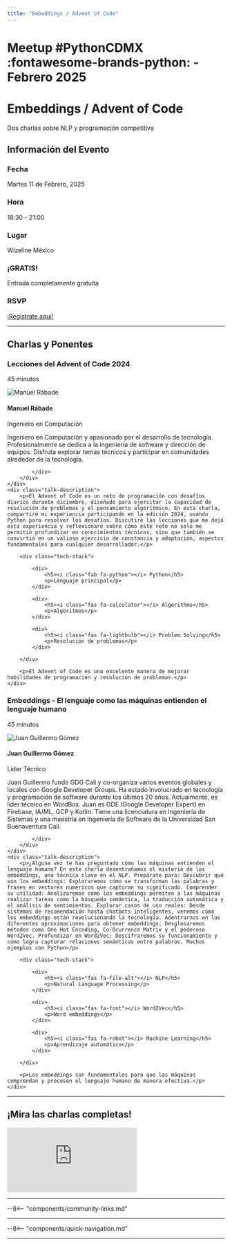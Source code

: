 ```yaml
---
title: "Embeddings / Advent of Code"
---
```


# Meetup #PythonCDMX :fontawesome-brands-python: - Febrero 2025

<div class="meetup-hero">
    <h1>Embeddings / Advent of Code</h1>
    <p class="meetup-subtitle">Dos charlas sobre NLP y programación competitiva</p>
</div>

## Información del Evento

<div class="event-details">
    <div class="detail-card date-card">
        <h3><i class="fas fa-calendar-alt"></i> Fecha</h3>
        <p>Martes 11 de Febrero, 2025</p>
    </div>
    <div class="detail-card time-card">
        <h3><i class="fas fa-clock"></i> Hora</h3>
        <p>18:30 - 21:00</p>
    </div>
    <div class="detail-card location-card">
        <h3><i class="fas fa-map-marker-alt"></i> Lugar</h3>
        <p>Wizeline México</p>
    </div>
    <div class="detail-card free-card">
        <h3><i class="fas fa-gift"></i> ¡GRATIS!</h3>
        <p>Entrada completamente gratuita</p>
    </div>
    <div class="detail-card rsvp-card">
        <h3><i class="fas fa-ticket-alt"></i> RSVP</h3>
        <p><a href="https://www.meetup.com/python-mexico/">¡Regístrate aquí!</a></p>
    </div>
</div>

---

## Charlas y Ponentes

<div class="talk-section">
    <div class="talk-header">
        <h3><i class="fas fa-rocket"></i> Lecciones del Advent of Code 2024</h3>
        <p><i class="fas fa-stopwatch"></i> 45 minutos</p>
    </div>
    <div class="speaker-section">
        <div class="speaker-photo">
            <img src="/images/ponentes/202502-PythonCDMX-manuel-rabade.jpg" alt="Manuel Rábade">
        </div>
        <div class="speaker-info">
            <h4>Manuel Rábade</h4>
            <p>Ingeniero en Computación</p>
            <p>Ingeniero en Computación y apasionado por el desarrollo de tecnología. Profesionalmente se dedica a la ingeniería de software y dirección de equipos. Disfruta explorar temas técnicos y participar en comunidades alrededor de la tecnología.</p>
            <div class="speaker-links">

            </div>
        </div>
    </div>
    <div class="talk-description">
        <p>El Advent of Code es un reto de programación con desafíos diarios durante diciembre, diseñado para ejercitar la capacidad de resolución de problemas y el pensamiento algorítmico. En esta charla, compartiré mi experiencia participando en la edición 2024, usando Python para resolver los desafíos. Discutiré las lecciones que me dejó esta experiencia y reflexionaré sobre cómo este reto no solo me permitió profundizar en conocimientos técnicos, sino que también se convirtió en un valioso ejercicio de constancia y adaptación, aspectos fundamentales para cualquier desarrollador.</p>

        <div class="tech-stack">

            <div>
                <h5><i class="fab fa-python"></i> Python</h5>
                <p>Lenguaje principal</p>
            </div>

            <div>
                <h5><i class="fas fa-calculator"></i> Algorithms</h5>
                <p>Algoritmos</p>
            </div>

            <div>
                <h5><i class="fas fa-lightbulb"></i> Problem Solving</h5>
                <p>Resolución de problemas</p>
            </div>

        </div>

        <p>El Advent of Code es una excelente manera de mejorar habilidades de programación y resolución de problemas.</p>
    </div>
</div>

<div class="talk-section">
    <div class="talk-header">
        <h3><i class="fas fa-rocket"></i> Embeddings - El lenguaje como las máquinas entienden el lenguaje humano</h3>
        <p><i class="fas fa-stopwatch"></i> 45 minutos</p>
    </div>
    <div class="speaker-section">
        <div class="speaker-photo">
            <img src="/../../images/ponentes/202502-PythonCDMX-juan-gomez.jpg" alt="Juan Guillermo Gómez">
        </div>
        <div class="speaker-info">
            <h4>Juan Guillermo Gómez</h4>
            <p>Líder Técnico</p>
            <p>Juan Guillermo fundó GDG Cali y co-organiza varios eventos globales y locales con Google Developer Groups. Ha estado involucrado en tecnología y programación de software durante los últimos 20 años. Actualmente, es líder técnico en WordBox. Juan es GDE (Google Developer Expert) en Firebase, IA/ML, GCP y Kotlin. Tiene una licenciatura en Ingeniería de Sistemas y una maestría en Ingeniería de Software de la Universidad San Buenaventura Cali.</p>
            <div class="speaker-links">

            </div>
        </div>
    </div>
    <div class="talk-description">
        <p>¿Alguna vez te has preguntado cómo las máquinas entienden el lenguaje humano? En este charla desentrañamos el misterio de los embeddings, una técnica clave en el NLP. Prepárate para: Descubrir qué son los embeddings: Exploraremos cómo se transforman las palabras y frases en vectores numéricos que capturan su significado. Comprender su utilidad: Analizaremos cómo los embeddings permiten a las máquinas realizar tareas como la búsqueda semántica, la traducción automática y el análisis de sentimientos. Explorar casos de uso reales: Desde sistemas de recomendación hasta chatbots inteligentes, veremos cómo los embeddings están revolucionando la tecnología. Adentrarnos en las diferentes aproximaciones para obtener embeddings: Desglosaremos métodos como One Hot Encoding, Co-Ocurrence Matrix y el poderoso Word2Vec. Profundizar en Word2Vec: Descifraremos su funcionamiento y cómo logra capturar relaciones semánticas entre palabras. Muchos ejemplos con Python</p>

        <div class="tech-stack">

            <div>
                <h5><i class="fas fa-file-alt"></i> NLP</h5>
                <p>Natural Language Processing</p>
            </div>

            <div>
                <h5><i class="fas fa-font"></i> Word2Vec</h5>
                <p>Word embeddings</p>
            </div>

            <div>
                <h5><i class="fas fa-robot"></i> Machine Learning</h5>
                <p>Aprendizaje automático</p>
            </div>

        </div>

        <p>Los embeddings son fundamentales para que las máquinas comprendan y procesen el lenguaje humano de manera efectiva.</p>
    </div>
</div>

---

## ¡Mira las charlas completas!

<div class="video-section">
    <div class="video-container">
        <div class="video-wrapper">
            <iframe
                src="https://www.youtube.com/embed/fBPcHm2y4w4"
                title="Meetup PythonCDMX Febrero 2025"
                frameborder="0"
                allow="accelerometer; autoplay; clipboard-write; encrypted-media; gyroscope; picture-in-picture; web-share"
                allowfullscreen>
            ></iframe>
        </div>
    </div>
</div>

---

--8<-- "components/community-links.md"

---

--8<-- "components/quick-navigation.md"

---
